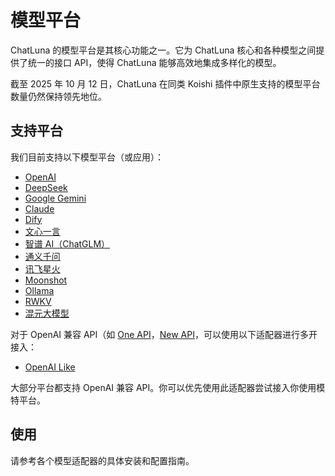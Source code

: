 # 模型平台

ChatLuna 的模型平台是其核心功能之一。它为 ChatLuna 核心和各种模型之间提供了统一的接口 API，使得 ChatLuna 能够高效地集成多样化的模型。

截至 2025 年 10 月 12 日，ChatLuna 在同类 Koishi 插件中原生支持的模型平台数量仍然保持领先地位。

## 支持平台

我们目前支持以下模型平台（或应用）：

- [OpenAI](openai.md)
- [DeepSeek](deepseek.md)
- [Google Gemini](google-gemini.md)
- [Claude](claude.md)
- [Dify](dify.md)
- [文心一言](wenxin.md)
- [智谱 AI（ChatGLM）](zhipu.md)
- [通义千问](qwen.md)
- [讯飞星火](spark.md)
- [Moonshot](moonshot.md)
- [Ollama](ollama.md)
- [RWKV](rwkv.md)
- [混元大模型](hunyuan.md)

对于 OpenAI 兼容 API（如 [One API](https://github.com/songquanpeng/one-api)，[New API](https://github.com/QuantumNous/new-api)，可以使用以下适配器进行多开接入：

- [OpenAI Like](openai-like.md)

大部分平台都支持 OpenAI 兼容 API。你可以优先使用此适配器尝试接入你使用模特平台。

## 使用

请参考各个模型适配器的具体安装和配置指南。
